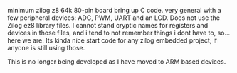 minimum zilog z8 64k 80-pin board bring up C code. very general with a few peripheral devices: ADC, PWM, UART and an LCD. Does not use the Zilog ez8 library files. I cannot stand cryptic names for registers and devices in those files, and i tend to not remember things i dont have to, so...  here we are. Its kinda nice start code for any zilog embedded project, if anyone is still using those. 

This is no longer being developed as I have moved to ARM based devices.
